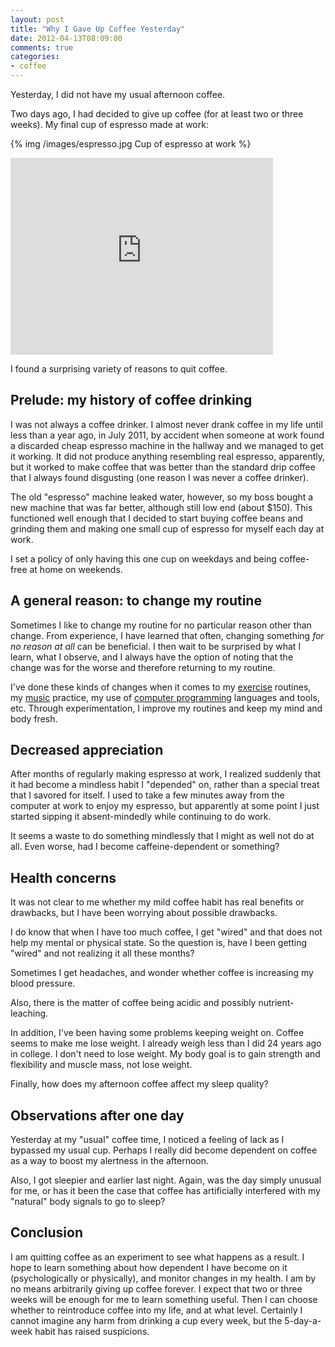 ```yaml
---
layout: post
title: "Why I Gave Up Coffee Yesterday"
date: 2012-04-13T08:09:00
comments: true
categories:
- coffee
---
```

Yesterday, I did not have my usual afternoon coffee.

Two days ago, I had decided to give up coffee (for at least two or three weeks). My final cup of espresso made at work:

{% img /images/espresso.jpg Cup of espresso at work %}

<iframe width="420" height="315" src="http://www.youtube.com/embed/NFVlDMmp_ho" frameborder="0" allowfullscreen></iframe>

I found a surprising variety of reasons to quit coffee.

<!--more-->

## Prelude: my history of coffee drinking

I was not always a coffee drinker. I almost never drank coffee in my life until less than a year ago, in July 2011, by accident when someone at work found a discarded cheap espresso machine in the hallway and we managed to get it working. It did not produce anything resembling real espresso, apparently, but it worked to make coffee that was better than the standard drip coffee that I always found disgusting (one reason I was never a coffee drinker).

The old "espresso" machine leaked water, however, so my boss bought a new machine that was far better, although still low end (about $150). This functioned well enough that I decided to start buying coffee beans and grinding them and making one small cup of espresso for myself each day at work.

I set a policy of only having this one cup on weekdays and being coffee-free at home on weekends.

## A general reason: to change my routine

Sometimes I like to change my routine for no particular reason other than change. From experience, I have learned that often, changing something *for no reason at all* can be beneficial. I then wait to be surprised by what I learn, what I observe, and I always have the option of noting that the change was for the worse and therefore returning to my routine.

I've done these kinds of changes when it comes to my [exercise](/blog/categories/exercise/) routines, my [music](/blog/categories/programming/) practice, my use of [computer programming](/blog/categories/programming/) languages and tools, etc. Through experimentation, I improve my routines and keep my mind and body fresh.

## Decreased appreciation

After months of regularly making espresso at work, I realized suddenly that it had become a mindless habit I "depended" on, rather than a special treat that I savored for itself. I used to take a few minutes away from the computer at work to enjoy my espresso, but apparently at some point I just started sipping it absent-mindedly while continuing to do work.

It seems a waste to do something mindlessly that I might as well not do at all. Even worse, had I become caffeine-dependent or something?

## Health concerns

It was not clear to me whether my mild coffee habit has real benefits or drawbacks, but I have been worrying about possible drawbacks.

I do know that when I have too much coffee, I get "wired" and that does not help my mental or physical state. So the question is, have I been getting "wired" and not realizing it all these months?

Sometimes I get headaches, and wonder whether coffee is increasing my blood pressure.

Also, there is the matter of coffee being acidic and possibly nutrient-leaching.

In addition, I've been having some problems keeping weight on. Coffee seems to make me lose weight. I already weigh less than I did 24 years ago in college. I don't need to lose weight. My body goal is to gain strength and flexibility and muscle mass, not lose weight.

Finally, how does my afternoon coffee affect my sleep quality?

## Observations after one day

Yesterday at my "usual" coffee time, I noticed a feeling of lack as I bypassed my usual cup. Perhaps I really did become dependent on coffee as a way to boost my alertness in the afternoon.

Also, I got sleepier and earlier last night. Again, was the day simply unusual for me, or has it been the case that coffee has artificially interfered with my "natural" body signals to go to sleep?

## Conclusion

I am quitting coffee as an experiment to see what happens as a result. I hope to learn something about how dependent I have become on it (psychologically or physically), and monitor changes in my health. I am by no means arbitrarily giving up coffee forever. I expect that two or three weeks will be enough for me to learn something useful. Then I can choose whether to reintroduce coffee into my life, and at what level. Certainly I cannot imagine any harm from drinking a cup every week, but the 5-day-a-week habit has raised suspicions.
